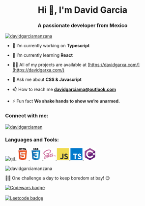 <h1 align="center">Hi 👋, I'm David Garcia</h1>
<h3 align="center">A passionate developer from Mexico</h3>

<p align="left"> <a href="https://github.com/ryo-ma/github-profile-trophy"><img src="https://github-profile-trophy.vercel.app/?username=davidgarciamanzana" alt="davidgarciamanzana" /></a> </p>

- 🔭 I’m currently working on **Typescript**

- 🌱 I’m currently learning **React**

- 👨‍💻 All of my projects are available at [https://davidgarxa.com/](https://davidgarxa.com/)

- 💬 Ask me about **CSS & Javascript**

- 📫 How to reach me **davidgarciama@outlook.com**

- ⚡ Fun fact **We shake hands to show we’re unarmed.**

<h3 align="left">Connect with me:</h3>
<p align="left">
<a href="https://linkedin.com/in/davidgarciaman" target="blank">
  <img align="center" src="https://raw.githubusercontent.com/rahuldkjain/github-profile-readme-generator/master/src/images/icons/Social/linked-in-alt.svg" alt="davidgarciaman" height="30" width="40" />
</a>
</p>

<h3 align="left">Languages and Tools:</h3>
<p align="left"> 
<a href="https://git-scm.com/" target="_blank" rel="noreferrer"> 
  <img src="https://www.vectorlogo.zone/logos/git-scm/git-scm-icon.svg" alt="git" width="40" height="40"/> 
</a> 
<a href="https://www.w3.org/html/" target="_blank" rel="noreferrer"> 
  <img src="https://raw.githubusercontent.com/devicons/devicon/master/icons/html5/html5-original-wordmark.svg" alt="html5" width="40" height="40"/> 
</a> 
<a href="https://www.w3schools.com/css/" target="_blank" rel="noreferrer"> 
  <img src="https://raw.githubusercontent.com/devicons/devicon/master/icons/css3/css3-original-wordmark.svg" alt="css3" width="40" height="40"/> 
</a> 
<a href="https://sass-lang.com" target="_blank" rel="noreferrer"> 
  <img src="https://raw.githubusercontent.com/devicons/devicon/master/icons/sass/sass-original.svg" alt="sass" width="40" height="40"/> 
</a> 
<a href="https://developer.mozilla.org/en-US/docs/Web/JavaScript" target="_blank" rel="noreferrer"> 
  <img src="https://raw.githubusercontent.com/devicons/devicon/master/icons/javascript/javascript-original.svg" alt="javascript" width="40" height="40"/> 
</a> 
<a href="https://www.typescriptlang.org/" target="_blank" rel="noreferrer"> 
  <img src="https://raw.githubusercontent.com/devicons/devicon/master/icons/typescript/typescript-original.svg" alt="typescript" width="40" height="40"/> 
</a>
<a href="https://learn.microsoft.com/en-us/dotnet/csharp/" target="_blank" rel="noreferrer"> 
  <img src="https://raw.githubusercontent.com/devicons/devicon/master/icons/csharp/csharp-original.svg" alt="c#" width="40" height="40"/> 
</a> 
</a> 

</p>

<p>
  <img align="center" src="https://github-readme-stats.vercel.app/api/top-langs?username=davidgarciamanzana&show_icons=true&locale=en&layout=compact"           alt="davidgarciamanzana" />
</p>

🧙‍♂️ One challenge a day to keep boredom at bay! 😉


<a href="https://www.codewars.com/users/BrianorEC">
<img src="https://www.codewars.com/users/BrianorEC/badges/large" alt="Codewars badge" ></img>
</a>

<br>
<br>

<a href="https://leetcode.com/BrianorEC/">
<img src="https://img.shields.io/badge/dynamic/json?style=for-the-badge&labelColor=black&color=%23ffa116&label=Solved&query=solved&url=https%3A%2F%2Fleetcode-badge.vercel.app%2Fapi%2Fusers%2FBrianorEC&logo=leetcode&logoColor=yellow" alt="Leetcode badge" ></img>
</a>

